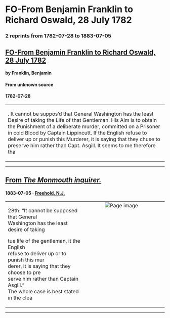 
# FO-From Benjamin Franklin to Richard Oswald, 28 July 1782

### 2 reprints from 1782-07-28 to 1883-07-05

## [FO-From Benjamin Franklin to Richard Oswald, 28 July 1782](https://founders.archives.gov/documents/Franklin/01-37-02-0449)

#### by Franklin, Benjamin

#### From unknown source

#### 1782-07-28

<table style="width: 100%;"><tr><td style="width: 50%">

. It cannot be suppos’d that General Washington has the least Desire of taking the Life of that Gentleman. His Aim is to obtain the Punishment of a deliberate murder, committed on a Prisoner in cold Blood by Captain Lippincutt. If the English refuse to deliver up or punish this Murderer, it is saying that they chuse to preserve him rather than Capt. Asgill. It seems to me therefore tha
</td></tr></table>

---

## [From _The Monmouth inquirer._](https://chroniclingamerica.loc.gov/lccn/sn83032307/1883-07-05/ed-1/seq-1)

#### 1883-07-05 &middot; [Freehold, N.J.](http://dbpedia.org/resource/Freehold_Township%2C_New_Jersey)

<table style="width: 100%;"><tr><td style="width: 50%">

  
28th: “It oannot be supposed that General  
Washington has the least desire of taking  
  
tue life of the gentleman, it the English  
refuse to deliver up or to punish this mur­  
derer, it is saying that they choose to pre­  
serve him rather than Captain Asgill.”  
The whole case is best stated in the clea
</td><td style="width: 50%; max-height: 75%; margin: auto; display: block;">
<img alt="Page image" src="https://chroniclingamerica.loc.gov/iiif/2/njr_eggharbor_ver01%2Fdata%2Fsn83032307%2F00513685300%2F1883070501%2F0110.jp2/pct:72.717114,85.385445,10.859674,2.868361/!600,600/0/default.jpg"/>
</td>
</tr></table>

---

